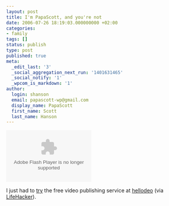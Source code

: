 ```yaml
---
layout: post
title: I'm PapaScott, and you're not
date: 2006-07-26 18:19:03.000000000 +02:00
categories:
- family
tags: []
status: publish
type: post
published: true
meta:
  _edit_last: '3'
  _social_aggregation_next_run: '1401631465'
  _social_notify: '1'
  _wpcom_is_markdown: '1'
author:
  login: shanson
  email: papascott-wp@gmail.com
  display_name: PapaScott
  first_name: Scott
  last_name: Hanson
---
```

<p><embed src="http://odeo.com/flash/hellodeo_player.swf" flashvars="external_url=http://media.odeo.com/1/7/9/669179.flv&thumb_url=http://images.odeo.com/7/4/9/1564797.jpeg&audio_id=1564797&audio_duration=5.205" quality="high" bgcolor="#ffffff" width="230" height="140" name="hellodeo_player" align="middle" allowscriptaccess="always" wmode="transparent" type="application/x-shockwave-flash" pluginspage="http://www.macromedia.com/go/getflashplayer" /></p>
<p>I just had to <a href="http://hellodeo.com/hello/view/1564797">try</a> the free video publishing service at <a href="http://hellodeo.com/hello/">hellodeo</a> (via <a href="http://lifehacker.com/software/video/share-your-video-more-easily-with-hellodeo-189534.php">LifeHacker</a>).</p>
